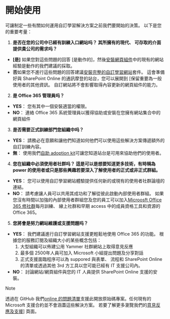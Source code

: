 # <a name="get-started"></a>開始使用

可讓制定一些有關如何運用自訂學習解決方案之前我們要開始的決策。 以下是您的重要考量：

1. **是否在您的公司中已經有訓練入口網站吗？ 其所擁有的現代、 可存取的介面提供貴公司的需求吗？**

- **[是]** 如果您對這些問題的回答 [是動作的]，然後[安裝網頁組件](installwebpart.md)中的現有的網站經驗是動作的我們建議的採取。
- **否**如果您不進行這些問題的回答建議[安裝完整的自訂學習網站](installsitepackage.md)套件。 這會準備好與 SharePoint Online 的通訊摩登的站台，您可以展開到 [保留重要為一般使用者的其他資訊。 自訂網站將不會影響取得內容更新的網頁組件的能力。 

2. **是 Office 365 管理員吗？**

- **YES**： 您有其中一個安裝適當的權限。
- **NO**： 連絡 Office 365 系統管理員以獲得協助或安裝在您擁有網站集合中的網頁組件

3. **是否需要正式訓練部門您組織中吗？**

- **YES**： 請務必在意願和讓他們知道如何他們可以使用這些解決方案傳遞額外的自訂訓練內容。
- **無**： 使用我們[自助 adoption kit](driveadoption.md)可讓您知道站台是可用來協助他們的使用者。

4. **您在組織中必須使用者社群吗？ 這是可以是想要知道更多技術，有時稱為 power 的使用者或只是那些興趣若要深入了解使用者的正式或非正式群組。**

- **YES**： 您可以使用自訂學習網站體驗提供任何新的或現有的使用者社群論壇的連結。
- **NO**： 請考慮讓人員可以共用其成功和了解從彼此啟動內部使用者群組。 如果您沒有時間以加強的內部使用者群組您及您的員工可以加入[Microosft Office 365 修社群](https://aka.ms/O365Champions)每月訓練、 線上社群和早期 access 中的成員資格工具和資源的 Office 365。

5.  **您將會是努力網站維護或支援問題吗？**

- **YES**： 我們建議進行自訂學習網站支援更輕鬆地使用 Office 365 的功能。 根據您的服務訂閱及組織大小的某些概念包括：
    1. 大型組織可以佈建公用 Yammer 社群網站上取得意見反應
    2. 最多個 2500年人員可加入 Microsoft 小組提出問題及分享對話
    3. 正式支援面臨程序可以為 suppored 與表單、 流程和 SharePoint Online 的清單或透過其他 3rd 方工具以您可能已經有 IT 支援公司內。 
- **NO**： 討論網站/網頁組件與您的 IT 人員提供 SharePoint Online 支援的安裝。  

> [!NOTE]
> 透過在 GitHub 我們[online 的問題清單](https://github.com/MicrosoftDocs/OfficeDocs-CustomLearning-pr/issues)支援此開放原始碼專案。任何現有的 Microsoft 支援合約並不會涵蓋這些解決方案。 若要了解更多瀏覽我們的[意見反應及支援](feedback.md)] 頁面。
